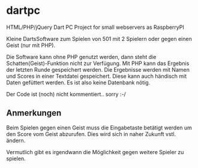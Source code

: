 # dartpc
HTML/PHP/jQuery Dart PC Project for small webservers as RaspberryPI

Kleine DartsSoftware zum Spielen von 501 mit 2 Spielern oder gegen einen Geist (nur mit PHP).

Die Software kann ohne PHP genutzt werden, dann steht die Schatten(Geist)-Funktion nicht zur Verfügung. 
Mit PHP kann das Ergebnis der letzten Runde gespeichert werden. 
Die Ergebnisse werden mit Namen und Scores in einer Textdatei gespeichert. Diese kann auch händisch mit Daten gefüttert werden.
Es ist also keine Datenbank nötig.

Der Code ist (noch) nicht kommentiert.. sorry :-/

## Anmerkungen
Beim Spielen gegen einen Geist muss die Eingabetaste betätigt werden um den Score vom Geist abzurufen. Dies wird sich in naher Zukunft vstl. ändern.

Vermutlich gibt es irgendwann die Möglichkeit gegen weitere Spieler zu spielen.
